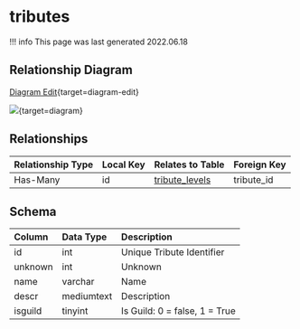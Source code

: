 # tributes

!!! info
	This page was last generated 2022.06.18

## Relationship Diagram

[Diagram Edit](https://mermaid.live/edit#eyJjb2RlIjoiZXJEaWFncmFtXG4gICAgdHJpYnV0ZXMge1xuICAgICAgICBpbnR1bnNpZ25lZCBpZFxuICAgIH1cbiAgICB0cmlidXRlX2xldmVscyB7XG4gICAgICAgIGludHVuc2lnbmVkIGl0ZW1faWRcbiAgICAgICAgaW50dW5zaWduZWQgdHJpYnV0ZV9pZFxuICAgIH1cbiAgICB0cmlidXRlcyB8fC0tb3sgdHJpYnV0ZV9sZXZlbHMgOiBIYXMtTWFueVxuXG4iLCJtZXJtYWlkIjp7InRoZW1lIjoiZGVmYXVsdCJ9LCJ1cGRhdGVFZGl0b3IiOnRydWUsImF1dG9TeW5jIjp0cnVlLCJ1cGRhdGVEaWFncmFtIjp0cnVlfQ==){target=diagram-edit}

[![](https://mermaid.ink/img/eyJjb2RlIjoiZXJEaWFncmFtXG4gICAgdHJpYnV0ZXMge1xuICAgICAgICBpbnR1bnNpZ25lZCBpZFxuICAgIH1cbiAgICB0cmlidXRlX2xldmVscyB7XG4gICAgICAgIGludHVuc2lnbmVkIGl0ZW1faWRcbiAgICAgICAgaW50dW5zaWduZWQgdHJpYnV0ZV9pZFxuICAgIH1cbiAgICB0cmlidXRlcyB8fC0tb3sgdHJpYnV0ZV9sZXZlbHMgOiBIYXMtTWFueVxuXG4iLCJtZXJtYWlkIjp7InRoZW1lIjoiZGVmYXVsdCJ9LCJ1cGRhdGVFZGl0b3IiOnRydWUsImF1dG9TeW5jIjp0cnVlLCJ1cGRhdGVEaWFncmFtIjp0cnVlfQ==)](https://mermaid.ink/img/eyJjb2RlIjoiZXJEaWFncmFtXG4gICAgdHJpYnV0ZXMge1xuICAgICAgICBpbnR1bnNpZ25lZCBpZFxuICAgIH1cbiAgICB0cmlidXRlX2xldmVscyB7XG4gICAgICAgIGludHVuc2lnbmVkIGl0ZW1faWRcbiAgICAgICAgaW50dW5zaWduZWQgdHJpYnV0ZV9pZFxuICAgIH1cbiAgICB0cmlidXRlcyB8fC0tb3sgdHJpYnV0ZV9sZXZlbHMgOiBIYXMtTWFueVxuXG4iLCJtZXJtYWlkIjp7InRoZW1lIjoiZGVmYXVsdCJ9LCJ1cGRhdGVFZGl0b3IiOnRydWUsImF1dG9TeW5jIjp0cnVlLCJ1cGRhdGVEaWFncmFtIjp0cnVlfQ==){target=diagram}


## Relationships

| Relationship Type | Local Key | Relates to Table | Foreign Key |
| :--- | :--- | :--- | :--- |
| Has-Many | id | [tribute_levels](../../schema/tributes/tribute_levels.md) | tribute_id |

## Schema

| Column | Data Type | Description |
| :--- | :--- | :--- |
| id | int | Unique Tribute Identifier |
| unknown | int | Unknown |
| name | varchar | Name |
| descr | mediumtext | Description |
| isguild | tinyint | Is Guild: 0 = false, 1 = True |

